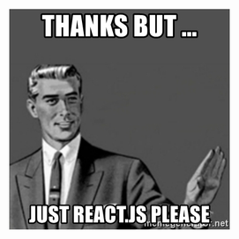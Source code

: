 <img style="height:400px; border: 0; background: transparent; box-shadow: none" src="/angular-elements-ng-sydney/thanks-but-just-reactjs-please.jpg">
